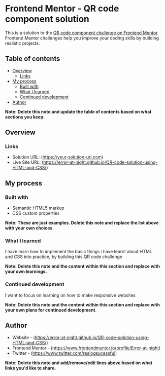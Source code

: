 # Frontend Mentor - QR code component solution

This is a solution to the [QR code component challenge on Frontend Mentor](https://www.frontendmentor.io/challenges/qr-code-component-iux_sIO_H). Frontend Mentor challenges help you improve your coding skills by building realistic projects. 

## Table of contents

- [Overview](#overview)
  - [Links](#links)
- [My process](#my-process)
  - [Built with](#built-with)
  - [What I learned](#what-i-learned)
  - [Continued development](#continued-development)
- [Author](#author)

**Note: Delete this note and update the table of contents based on what sections you keep.**

## Overview

### Links

- Solution URL: (https://your-solution-url.com)
- Live Site URL: (https://error-at-night.github.io/QR-code-solution-using-HTML-and-CSS/)

## My process

### Built with

- Semantic HTML5 markup
- CSS custom properties

**Note: These are just examples. Delete this note and replace the list above with your own choices**

### What I learned
I have learn how to implement the basic things i have learnt about HTML and CSS into practice, by building this QR code challenge

**Note: Delete this note and the content within this section and replace with your own learnings.**

### Continued development

I want to focus on learning on how to make responsive websites

**Note: Delete this note and the content within this section and replace with your own plans for continued development.**


## Author

- Website - (https://error-at-night.github.io/QR-code-solution-using-HTML-and-CSS/)
- Frontend Mentor - (https://www.frontendmentor.io/profile/Error-at-night)
- Twitter - (https://www.twitter.com/realogsucessful)

**Note: Delete this note and add/remove/edit lines above based on what links you'd like to share.**
